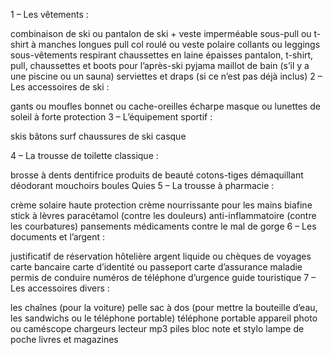 1 – Les vêtements :

combinaison de ski ou pantalon de ski + veste imperméable
sous-pull ou t-shirt à manches longues
pull col roulé ou veste polaire
collants ou leggings
sous-vêtements respirant
chaussettes en laine épaisses
pantalon, t-shirt, pull, chaussettes et boots pour l’après-ski
pyjama
maillot de bain (s’il y a une piscine ou un sauna)
serviettes et draps (si ce n’est pas déjà inclus)
2 – Les accessoires de ski :

gants ou moufles
bonnet ou cache-oreilles
écharpe
masque ou lunettes de soleil à forte protection
3 – L’équipement sportif :

skis
bâtons
surf
chaussures de ski
casque

4 – La trousse de toilette classique :

brosse à dents
dentifrice
produits de beauté
cotons-tiges
démaquillant
déodorant
mouchoirs
boules Quies
5 – La trousse à pharmacie :

crème solaire haute protection
crème nourrissante pour les mains
biafine
stick à lèvres
paracétamol (contre les douleurs)
anti-inflammatoire (contre les courbatures)
pansements
médicaments contre le mal de gorge
6 – Les documents et l’argent :

justificatif de réservation hôtelière
argent liquide ou chèques de voyages
carte bancaire
carte d’identité ou passeport
carte d’assurance maladie
permis de conduire
numéros de téléphone d’urgence
guide touristique
7 – Les accessoires divers :

les chaînes (pour la voiture)
pelle
sac à dos (pour mettre la bouteille d’eau, les sandwichs ou le téléphone portable)
téléphone portable
appareil photo ou caméscope
chargeurs
lecteur mp3
piles
bloc note et stylo
lampe de poche
livres et magazines